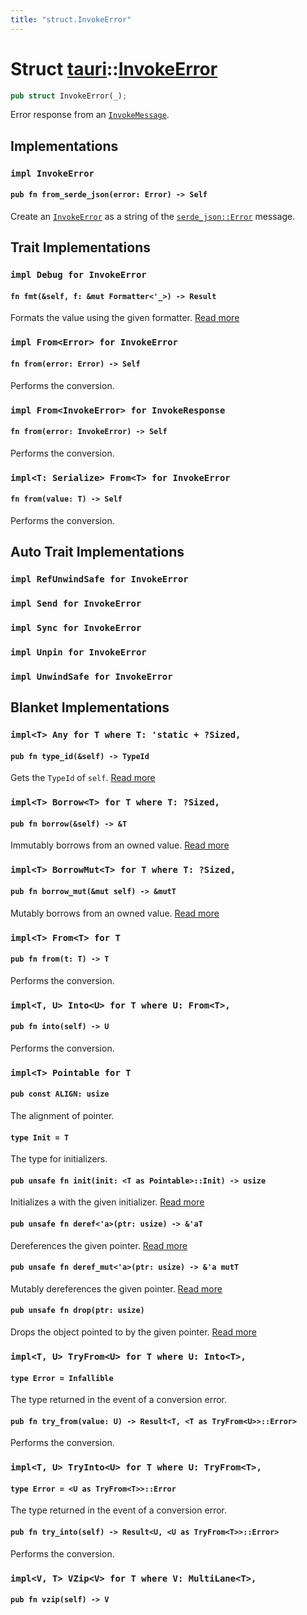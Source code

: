 ```yaml
---
title: "struct.InvokeError"
---
```


# Struct [tauri](/docs/api/rust/tauri/index.html)::​[InvokeError](/docs/api/rust/tauri/)

```rs
pub struct InvokeError(_);
```

Error response from an [`InvokeMessage`](/docs/api/rust/tauri/../tauri/struct.InvokeMessage.html "InvokeMessage").

## Implementations

### `impl InvokeError`

#### `pub fn from_serde_json(error: Error) -> Self`

Create an [`InvokeError`](/docs/api/rust/tauri/../tauri/struct.InvokeError.html "InvokeError") as a string of the [`serde_json::Error`](https://docs.rs/serde_json/1.0.64/serde_json/error/struct.Error.html "serde_json::Error") message.

## Trait Implementations

### `impl Debug for InvokeError`

#### `fn fmt(&self, f: &mut Formatter<'_>) -> Result`

Formats the value using the given formatter. [Read more](https://doc.rust-lang.org/nightly/core/fmt/trait.Debug.html#tymethod.fmt)

### `impl From<Error> for InvokeError`

#### `fn from(error: Error) -> Self`

Performs the conversion.

### `impl From<InvokeError> for InvokeResponse`

#### `fn from(error: InvokeError) -> Self`

Performs the conversion.

### `impl<T: Serialize> From<T> for InvokeError`

#### `fn from(value: T) -> Self`

Performs the conversion.

## Auto Trait Implementations

### `impl RefUnwindSafe for InvokeError`

### `impl Send for InvokeError`

### `impl Sync for InvokeError`

### `impl Unpin for InvokeError`

### `impl UnwindSafe for InvokeError`

## Blanket Implementations

### `impl<T> Any for T where T: 'static + ?Sized,`

#### `pub fn type_id(&self) -> TypeId`

Gets the `TypeId` of `self`. [Read more](https://doc.rust-lang.org/nightly/core/any/trait.Any.html#tymethod.type_id)

### `impl<T> Borrow<T> for T where T: ?Sized,`

#### `pub fn borrow(&self) -> &T`

Immutably borrows from an owned value. [Read more](https://doc.rust-lang.org/nightly/core/borrow/trait.Borrow.html#tymethod.borrow)

### `impl<T> BorrowMut<T> for T where T: ?Sized,`

#### `pub fn borrow_mut(&mut self) -> &mutT`

Mutably borrows from an owned value. [Read more](https://doc.rust-lang.org/nightly/core/borrow/trait.BorrowMut.html#tymethod.borrow_mut)

### `impl<T> From<T> for T`

#### `pub fn from(t: T) -> T`

Performs the conversion.

### `impl<T, U> Into<U> for T where U: From<T>,`

#### `pub fn into(self) -> U`

Performs the conversion.

### `impl<T> Pointable for T`

#### `pub const ALIGN: usize`

The alignment of pointer.

#### `type Init = T`

The type for initializers.

#### `pub unsafe fn init(init: <T as Pointable>::Init) -> usize`

Initializes a with the given initializer. [Read more](/docs/api/rust/tauri/about:blank#tymethod.init)

#### `pub unsafe fn deref<'a>(ptr: usize) -> &'aT`

Dereferences the given pointer. [Read more](/docs/api/rust/tauri/about:blank#tymethod.deref)

#### `pub unsafe fn deref_mut<'a>(ptr: usize) -> &'a mutT`

Mutably dereferences the given pointer. [Read more](/docs/api/rust/tauri/about:blank#tymethod.deref_mut)

#### `pub unsafe fn drop(ptr: usize)`

Drops the object pointed to by the given pointer. [Read more](/docs/api/rust/tauri/about:blank#tymethod.drop)

### `impl<T, U> TryFrom<U> for T where U: Into<T>,`

#### `type Error = Infallible`

The type returned in the event of a conversion error.

#### `pub fn try_from(value: U) -> Result<T, <T as TryFrom<U>>::Error>`

Performs the conversion.

### `impl<T, U> TryInto<U> for T where U: TryFrom<T>,`

#### `type Error = <U as TryFrom<T>>::Error`

The type returned in the event of a conversion error.

#### `pub fn try_into(self) -> Result<U, <U as TryFrom<T>>::Error>`

Performs the conversion.

### `impl<V, T> VZip<V> for T where V: MultiLane<T>,`

#### `pub fn vzip(self) -> V`
